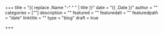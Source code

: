 +++
title = "{{ replace .Name "-" " " | title }}"
date = "{{ .Date }}"
author = ""
categories = [""]
description = ""
featured = ""
featuredalt = ""
featuredpath = "date"
linktitle = ""
type = "blog"
draft = true

+++

